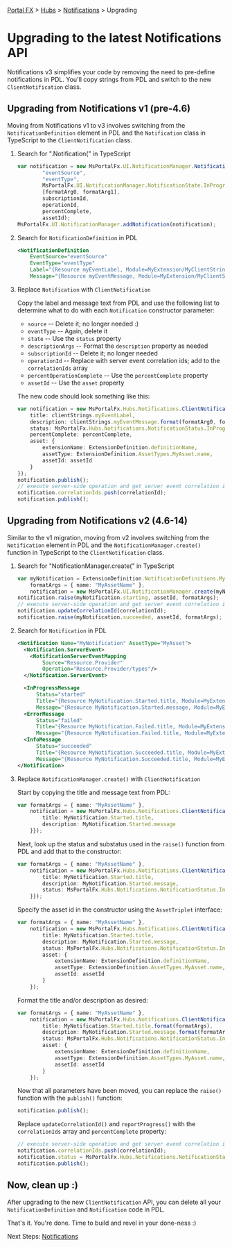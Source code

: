 <properties title="" pageTitle="Upgrading to the latest Notifications API" description="" authors="flanakin,gurua" />

[Portal FX](/documentation/sections/portalfx) > [Hubs](/documentation/sections/portalfx#hubs) > [Notifications](/documentation/articles/portalfx-notifications) > Upgrading

<a name="upgrading-to-the-latest-notifications-api"></a>
# Upgrading to the latest Notifications API

Notifications v3 simplifies your code by removing the need to pre-define notifications in PDL. You'll copy strings from PDL and switch to the new `ClientNotification` class.

<a name="upgrading-to-the-latest-notifications-api-upgrading-from-notifications-v1-pre-4-6"></a>
## Upgrading from Notifications v1 (pre-4.6)

Moving from Notifications v1 to v3 involves switching from the `NotificationDefinition` element in PDL and the `Notification` class in TypeScript to the `ClientNotification` class.

1. Search for ".Notification(" in TypeScript

   ```ts
   var notification = new MsPortalFx.UI.NotificationManager.Notification(
           "eventSource",
           "eventType",
           MsPortalFx.UI.NotificationManager.NotificationState.InProgress,
           [formatArg0, formatArg1],
           subscriptionId,
           operationId,
           percentComplete,
           assetId);
   MsPortalFx.UI.NotificationManager.addNotification(notification);
   ```

2. Search for `NotificationDefinition` in PDL

   ```xml
   <NotificationDefinition
       EventSource="eventSource"
       EventType="eventType"
       Label="{Resource myEventLabel, Module=MyExtension/MyClientStrings}"
       Message="{Resource myEventMessage, Module=MyExtension/MyClientStrings}" />
   ```

3. Replace `Notification` with `ClientNotification`

   Copy the label and message text from PDL and use the following list to determine what to do with each `Notification` constructor parameter:

   - `source` -- Delete it; no longer needed :)
   - `eventType` -- Again, delete it
   - `state` -- Use the `status` property
   - `descriptionArgs` -- Format the `description` property as needed
   - `subscriptionId` -- Delete it; no longer needed
   - `operationId` -- Replace with server event correlation ids; add to the `correlationIds` array
   - `percentOperationComplete` -- Use the `percentComplete` property
   - `assetId` -- Use the `asset` property

   The new code should look something like this:

   ```ts
   var notification = new MsPortalFx.Hubs.Notifications.ClientNotification({
       title: clientStrings.myEventLabel,
       description: clientStrings.myEventMessage.format(formatArg0, formatArg1),
       status: MsPortalFx.Hubs.Notifications.NotificationStatus.InProgress,
       percentComplete: percentComplete,
       asset: {
           extensionName: ExtensionDefinition.definitionName,
           assetType: ExtensionDefinition.AssetTypes.MyAsset.name,
           assetId: assetId
       }
   });
   notification.publish();
   // execute server-side operation and get server event correlation id
   notification.correlationIds.push(correlationId);
   notification.publish();
   ```


<a name="upgrading-to-the-latest-notifications-api-upgrading-from-notifications-v2-4-6-14"></a>
## Upgrading from Notifications v2 (4.6-14)

Similar to the v1 migration, moving from v2 involves switching from the `Notification` element in PDL and the `NotificationManager.create()` function in TypeScript to the `ClientNotification` class.

1. Search for "NotificationManager.create(" in TypeScript

   ```ts
   var myNotification = ExtensionDefinition.NotificationDefinitions.MyNotification,
       formatArgs = { name: "MyAssetName" },
       notification = new MsPortalFx.UI.NotificationManager.create(myNotification.name);
   notification.raise(myNotification.starting, assetId, formatArgs);
   // execute server-side operation and get server event correlation id
   notification.updateCorrelationId(correlationId);
   notification.raise(myNotification.succeeded, assetId, formatArgs);
   ```

2. Search for `Notification` in PDL

   ```xml
   <Notification Name="MyNotification" AssetType="MyAsset">
     <Notification.ServerEvent>
       <NotificationServerEventMapping
           Source="Resource.Provider"
           Operation="Resource.Provider/types"/>
     </Notification.ServerEvent>

     <InProgressMessage
         Status="started"
         Title="{Resource MyNotification.Started.title, Module=MyExtension/MyClientStrings}"
         Message="{Resource MyNotification.Started.message, Module=MyExtension/MyClientStrings}"/>
     <ErrorMessage
         Status="failed"
         Title="{Resource MyNotification.Failed.title, Module=MyExtension/MyClientStrings}"
         Message="{Resource MyNotification.Failed.title, Module=MyExtension/MyClientStrings}"/>
     <InfoMessage
         Status="succeeded"
         Title="{Resource MyNotification.Succeeded.title, Module=MyExtension/MyClientStrings}"
         Message="{Resource MyNotification.Succeeded.title, Module=MyExtension/MyClientStrings}"/>
   </Notification>
   ```

3. Replace `NotificationManager.create()` with `ClientNotification`

   Start by copying the title and message text from PDL:

   ```ts
   var formatArgs = { name: "MyAssetName" },
       notification = new MsPortalFx.Hubs.Notifications.ClientNotification({
           title: MyNotification.Started.title,
           description: MyNotification.Started.message
       }});
   ```

   Next, look up the status and substatus used in the `raise()` function from PDL and add that to the constructor:

   ```ts
   var formatArgs = { name: "MyAssetName" },
       notification = new MsPortalFx.Hubs.Notifications.ClientNotification({
           title: MyNotification.Started.title,
           description: MyNotification.Started.message,
           status: MsPortalFx.Hubs.Notifications.NotificationStatus.InProgress
       }});
   ```

   Specify the asset id in the constructor using the `AssetTriplet` interface:

   ```ts
   var formatArgs = { name: "MyAssetName" },
       notification = new MsPortalFx.Hubs.Notifications.ClientNotification({
           title: MyNotification.Started.title,
           description: MyNotification.Started.message,
           status: MsPortalFx.Hubs.Notifications.NotificationStatus.InProgress,
           asset: {
               extensionName: ExtensionDefinition.definitionName,
               assetType: ExtensionDefinition.AssetTypes.MyAsset.name,
               assetId: assetId
           }
       });
   ```

   Format the title and/or description as desired:

   ```ts
   var formatArgs = { name: "MyAssetName" },
       notification = new MsPortalFx.Hubs.Notifications.ClientNotification({
           title: MyNotification.Started.title.format(formatArgs),
           description: MyNotification.Started.message.format(formatArgs),
           status: MsPortalFx.Hubs.Notifications.NotificationStatus.InProgress,
           asset: {
               extensionName: ExtensionDefinition.definitionName,
               assetType: ExtensionDefinition.AssetTypes.MyAsset.name,
               assetId: assetId
           }
       });
   ```

   Now that all parameters have been moved, you can replace the `raise()` function with the `publish()` function:

   ```ts
   notification.publish();
   ```

   Replace `updateCorrelationId()` and `reportProgress()` with the `correlationIds` array and `percentComplete` property:

   ```ts
   // execute server-side operation and get server event correlation id
   notification.correlationIds.push(correlationId);
   notification.status = MsPortalFx.Hubs.Notifications.NotificationStatus.Information;
   notification.publish();
   ```


<a name="upgrading-to-the-latest-notifications-api-now-clean-up"></a>
## Now, clean up :)

After upgrading to the new `ClientNotification` API, you can delete all your `NotificationDefinition` and `Notification` code in PDL.

That's it. You're done. Time to build and revel in your done-ness :)


Next Steps: [Notifications](/documentation/sections/portalfx-notifications)

[notification]: ../media/portalfx-notifications/notifications.png
